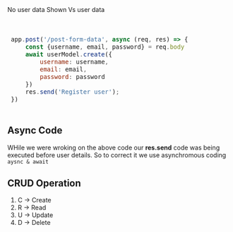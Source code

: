 <table> <thead> <tr> 
No user data Shown Vs user data
<td>

```js
 
app.post('/post-form-data', async (req, res) => {            
    const {username, email, password} = req.body
    await userModel.create({
        username: username,
        email: email,
        password: password
    })
    res.send('Register user');
})

```
</td><td>

```js
 
app.post('/post-form-data', async (req, res) => {            
    const {username, email, password} = req.body
    const newUser = await userModel.create({
        username: username,
        email: email,
        password: password
    })
    res.send(newUser);
})

```
</td> </tr> <thead></table>


## Async Code
WHile we were wroking on the above code our **res.send** code was being executed before user details.
So to correct it we use asynchromous coding `aysnc & await`


## CRUD Operation
1. C -> Create
2. R -> Read
3. U -> Update
4. D -> Delete